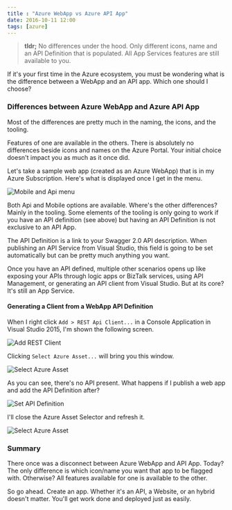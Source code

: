 ```yaml
---
title : "Azure WebApp vs Azure API App"
date: 2016-10-11 12:00
tags: [azure]
---
```


> **tldr;**  No differences under the hood. Only different icons, name and an API Definition that is populated. All App Services features are still available to you.

If it's your first time in the Azure ecosystem, you must be wondering what is the difference between a WebApp and an API app. Which one should I choose?

### Differences between Azure WebApp and Azure API App

Most of the differences are pretty much in the naming, the icons, and the tooling.

Features of one are available in the others. There is absolutely no differences beside icons and names on the Azure Portal. Your initial choice doesn't impact you as much as it once did.

Let's take a sample web app (created as an Azure WebApp) that is in my Azure Subscription. Here's what is displayed once I get in the menu.

![Mobile and Api menu](/posts/files/difference-between-azure-webapp/mobile-api.png)

Both Api and Mobile options are available. Where's the other differences? Mainly in the tooling. Some elements of the tooling is only going to work if you have an API definition (see above) but having an API Definition is not exclusive to an API App.

The API Definition is a link to your Swagger 2.0 API description. When publishing an API Service from Visual Studio, this field is going to be set automatically but can be pretty much anything you want.

Once you have an API defined, multiple other scenarios opens up like exposing your APIs through logic apps or BizTalk services, using API Management, or generating an API client from Visual Studio. But at its core? It's still an App Service.

#### Generating a Client from a WebApp API Definition

When I right click `Add > REST Api Client...` in a Console Application in Visual Studio 2015, I'm shown the following screen.

![Add REST Client](/posts/files/difference-between-azure-webapp/client.png)

Clicking `Select Azure Asset...` will bring you this window.

![Select Azure Asset](/posts/files/difference-between-azure-webapp/azure-asset.png)

As you can see, there's no API present. What happens if I publish a web app and add the API Definition after?

![Set API Definition](/posts/files/difference-between-azure-webapp/set-api-definition.png)

I'll close the Azure Asset Selector and refresh it.

![Select Azure Asset](/posts/files/difference-between-azure-webapp/azure-with-assets.png)

### Summary

There once was a disconnect between Azure WebApp and API App. Today? The only difference is which icon/name you want that app to be flagged with. Otherwise? All features available for one is available to the other.

So go ahead. Create an app. Whether it's an API, a Website, or an hybrid doesn't matter. You'll get work done and deployed just as easily. 
